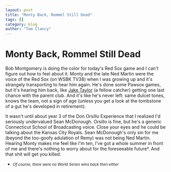 ```yaml
---
layout: post
title: "Monty Back, Rommel Still Dead"
tags: []
category: blog
author: "Tom Clancy"
---
```


# Monty Back, Rommel Still Dead

Bob Montgomery is doing the color for today's Red Sox game and I can't figure out how to feel about it. Monty and the late Ned Martin were the voice of the Red Sox (on WSBK TV38) when I was growing up and it's strangely transporting to hear him again. He's done some Pawsox games, but it's hearing him back, like <a href="http://www.imdb.com/title/tt0097815/">Jake Taylor</a> (a fellow catcher) getting one last chance with the parent club. And it's like he's never left: same dulcet tones, knows the team, not a sign of age (unless you get a look at the tombstone of a gut he's developed in retirement).

It wasn't until about year 3 of the Don Orsillo Experience that I realized I'd seriously undervalued Sean McDonough. Orsillo is fine, but he's a generic Connecticut School of Broadcasting voice. Close your eyes and he could be talking about the Kansas City Royals. Sean McDonough's only sin for me (beyond the too-goofy adulation of Remy) was not being Ned Martin. Hearing Monty makes me feel like I'm ten, I've got a whole summer in front of me and there's nothing to worry about for the foreseeable future*. And that shit will get you killed.

* <small><em>Of course, there were no World Series wins back then either</em></small>
